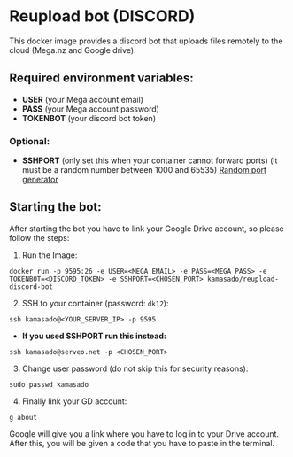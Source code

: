 # Reupload bot (DISCORD)

  This docker image provides a discord bot that uploads files remotely to the cloud (Mega.nz and Google drive).

## **Required environment variables:**
  - **USER** (your Mega account email)
  - **PASS** (your Mega account password)
  - **TOKENBOT** (your discord bot token)

### Optional:
  - **SSHPORT** (only set this when your container cannot forward ports) (it must be a random number between 1000 and 65535) [Random port generator](https://www.random.org/integers/?num=10&min=1000&max=65535&col=3&base=10&format=html&rnd=new)

## **Starting the bot:**
  After starting the bot you have to link your Google Drive account, so please follow the steps:
  1. Run the Image:
  ```
  docker run -p 9595:26 -e USER=<MEGA_EMAIL> -e PASS=<MEGA_PASS> -e TOKENBOT=<DISCORD_TOKEN> -e SSHPORT=<CHOSEN_PORT> kamasado/reupload-discord-bot
  ```
  2. SSH to your container (password: `dk12`):

  ```
  ssh kamasado@<YOUR_SERVER_IP> -p 9595
  ```

  - **If you used SSHPORT run this instead:**

  ```
  ssh kamasado@serveo.net -p <CHOSEN_PORT>
  ```

  3. Change user password (do not skip this for security reasons):
  ```
  sudo passwd kamasado
  ```

  4. Finally link your GD account:
  ```
  g about
  ```
  Google will give you a link where you have to log in to your Drive account.
  After this, you will be given a code that you have to paste in the terminal.
